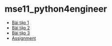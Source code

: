 # mse11_python4engineer

- [Bài tập 1](https://colab.research.google.com/drive/1AG0BoHMVt_jNNsv6na6X0R1nGoVCsfin?usp=sharing)
- [Bài tập 2](https://colab.research.google.com/drive/1TKHrPeWbdds4PTPtGA7VLSP0VpMVLRvG?usp=sharing)
- [Bài tập 3](https://colab.research.google.com/drive/1KfRkr3g_peA7jd2b4CVij59_d1tg842q?usp=sharing)
- [Assignment](https://colab.research.google.com/drive/1UaOAKeIgbAMJljxZVMomjFYrM52S6fn8?usp=sharing)
